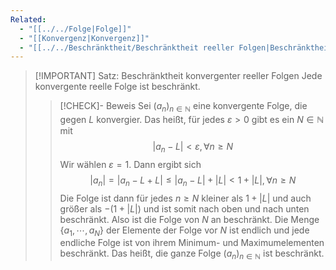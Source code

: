 ```yaml
---
Related:
  - "[[../../Folge|Folge]]"
  - "[[Konvergenz|Konvergenz]]"
  - "[[../../Beschränktheit/Beschränktheit reeller Folgen|Beschränktheit reeller Folgen]]"
---
```


> [!IMPORTANT] Satz: Beschränktheit konvergenter reeller Folgen
> Jede konvergente reelle Folge ist beschränkt.
> > [!CHECK]- Beweis
> > Sei $(a_n)_{n\in\mathbb{N}}$ eine konvergente Folge, die gegen $L$ konvergier. Das heißt, für jedes $\varepsilon \gt 0$ gibt es ein $N \in \mathbb{N}$ mit
> > $$|a_n - L| \lt \varepsilon, \forall n \ge N$$
> > Wir wählen $\varepsilon = 1$. Dann ergibt sich
> > $$|a_n| = |a_n - L + L| \le |a_n - L|+|L| \lt 1 + |L|, \forall n \ge N$$
> > Die Folge ist dann für jedes $n \ge N$ kleiner als $1 + |L|$ und auch größer als $-(1+|L|)$ und ist somit nach oben und nach unten beschränkt. Also ist die Folge von $N$ an beschränkt. Die Menge $\{a_1,\cdots,a_N\}$ der Elemente der Folge vor $N$ ist endlich und jede endliche Folge ist von ihrem Minimum- und Maximumelementen beschränkt. Das heißt, die ganze Folge $(a_n)_{n\in\mathbb{N}}$ ist beschränkt.